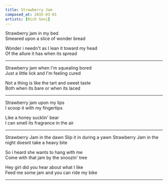 ```yaml
---
title: Strawberry Jam
composed_at: 2015-03-01
artists: [Rich Soni]
---
```


Strawberry jam in my bed  
Smeared upon a slice of wonder bread  

Wonder i needn't as I lean it toward my head  
Of the allure it has when its spread  

---

Strawberry jam when I'm squealing bored  
Just a little lick and I'm feeling cured  

Not a thing is like the tart and sweet taste  
Both when its bare or when its laced  

---

Strawberry jam upon my lips  
I scoop it with my fingertips  

Like a honey sucklin' bear  
I can smell its fragrance in the air  

---

Strawberry Jam in the dawn
Slip it in during a yawn
Strawberry Jam in the night
doesnt take a heavy bite

So i heard she wants to hang with me  
Come with that jam by the snoozin' tree  

Hey girl did you hear about what I like  
Feed me some jam and you can ride my bike  

---


